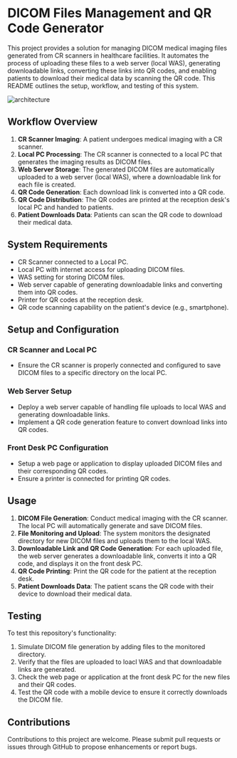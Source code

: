 # DICOM Files Management and QR Code Generator

This project provides a solution for managing DICOM medical imaging files generated from CR scanners in healthcare facilities. It automates the process of uploading these files to a web server (local WAS), generating downloadable links, converting these links into QR codes, and enabling patients to download their medical data by scanning the QR code. This README outlines the setup, workflow, and testing of this system.

![architecture](https://github.com/safethelife/hospital-local-sw-test/assets/62466374/f97952a2-a2c0-4756-b1aa-80df08a57248)

## Workflow Overview

1. **CR Scanner Imaging**: A patient undergoes medical imaging with a CR scanner.
2. **Local PC Processing**: The CR scanner is connected to a local PC that generates the imaging results as DICOM files.
3. **Web Server Storage**: The generated DICOM files are automatically uploaded to a web server (local WAS), where a downloadable link for each file is created.
4. **QR Code Generation**: Each download link is converted into a QR code.
5. **QR Code Distribution**: The QR codes are printed at the reception desk's local PC and handed to patients.
6. **Patient Downloads Data**: Patients can scan the QR code to download their medical data.

## System Requirements

- CR Scanner connected to a Local PC.
- Local PC with internet access for uploading DICOM files.
- WAS setting for storing DICOM files.
- Web server capable of generating downloadable links and converting them into QR codes.
- Printer for QR codes at the reception desk.
- QR code scanning capability on the patient's device (e.g., smartphone).

## Setup and Configuration

### CR Scanner and Local PC

- Ensure the CR scanner is properly connected and configured to save DICOM files to a specific directory on the local PC.


### Web Server Setup

- Deploy a web server capable of handling file uploads to local WAS and generating downloadable links.
- Implement a QR code generation feature to convert download links into QR codes.

### Front Desk PC Configuration

- Setup a web page or application to display uploaded DICOM files and their corresponding QR codes.
- Ensure a printer is connected for printing QR codes.

## Usage

1. **DICOM File Generation**: Conduct medical imaging with the CR scanner. The local PC will automatically generate and save DICOM files.
2. **File Monitoring and Upload**: The system monitors the designated directory for new DICOM files and uploads them to the local WAS.
3. **Downloadable Link and QR Code Generation**: For each uploaded file, the web server generates a downloadable link, converts it into a QR code, and displays it on the front desk PC.
4. **QR Code Printing**: Print the QR code for the patient at the reception desk.
5. **Patient Downloads Data**: The patient scans the QR code with their device to download their medical data.

## Testing

To test this repository's functionality:

1. Simulate DICOM file generation by adding files to the monitored directory.
2. Verify that the files are uploaded to loacl WAS and that downloadable links are generated.
3. Check the web page or application at the front desk PC for the new files and their QR codes.
4. Test the QR code with a mobile device to ensure it correctly downloads the DICOM file.

## Contributions

Contributions to this project are welcome. Please submit pull requests or issues through GitHub to propose enhancements or report bugs.
